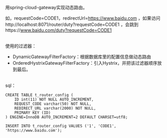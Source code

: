 用spring-cloud-gateway实现动态路由。    

如，requestCode=CODE1，redirectUrl=https://www.baidu.com ，如果访问http://localhost:8071/router/duty?requestCode=CODE1 ，会跳到https://www.baidu.com/duty?requestCode=CODE1

​        
使用的过滤器：

- DynamicGatewayFilterFactory：根据数据库里的配置信息做动态路由
- OrderedHystrixGatewayFilterFactory：引入Hystrix，并把该过滤器顺序放到最后。

​        
sql：

```mysql
CREATE TABLE t_router_config (
    ID int(11) NOT NULL AUTO_INCREMENT,
    REQUEST_CODE varchar(50) NOT NULL,
    REDIRECT_URL varchar(2000) NOT NULL,
    PRIMARY KEY (ID)
) ENGINE=InnoDB AUTO_INCREMENT=2 DEFAULT CHARSET=utf8;

INSERT INTO t_router_config VALUES ('1', 'CODE1', 'https://www.baidu.com');
```



